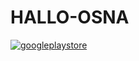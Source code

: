 # HALLO-OSNA

<a href="https://play.google.com/store/apps/details?id=com.altenull.hallo_osna">![googleplaystore](https://user-images.githubusercontent.com/26947777/31054138-044c6136-a6e7-11e7-9f18-c8013f756005.png)</a>
